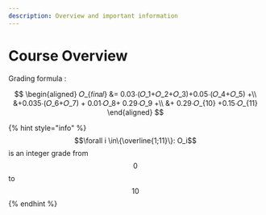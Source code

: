 ```yaml
---
description: Overview and important information
---
```


# Course Overview

Grading formula :

$$
\begin{aligned}
𝑂_{𝑓𝑖𝑛𝑎𝑙} &= 0.03⋅(𝑂_1+𝑂_2+𝑂_3)+0.05⋅(𝑂_4+𝑂_5) +\\
&+0.035⋅(𝑂_6+𝑂_7) + 0.01⋅𝑂_8+ 0.29⋅𝑂_9 +\\
&+ 0.29⋅𝑂_{10} +0.15⋅𝑂_{11}
\end{aligned}
$$

{% hint style="info" %}
 $$\forall i \in\{\overline{1;11}\}: O_i$$ is an integer grade from $$0$$ to $$10$$ 
{% endhint %}


